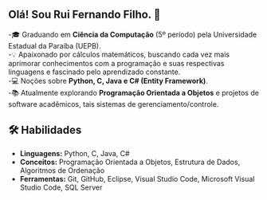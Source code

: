## Olá! Sou Rui Fernando Filho. 👋

-🎓 Graduando em **Ciência da Computação** (5º período) pela Universidade Estadual da Paraíba (UEPB).  
-💡 Apaixonado por cálculos matemáticos, buscando cada vez mais aprimorar conhecimentos com a programação e suas respectivas linguagens e fascinado pelo aprendizado constante.  
-💻 Noções sobre **Python, C, Java e C# (Entity Framework)**.  
-📚 Atualmente explorando **Programação Orientada a Objetos** e projetos de software acadêmicos, tais sistemas de gerenciamento/controle.  

## 🛠️ Habilidades
- **Linguagens:** Python, C, Java, C#  
- **Conceitos:** Programação Orientada a Objetos, Estrutura de Dados, Algoritmos de Ordenação  
- **Ferramentas:** Git, GitHub, Eclipse, Visual Studio Code, Microsoft Visual Studio Code, SQL Server  
